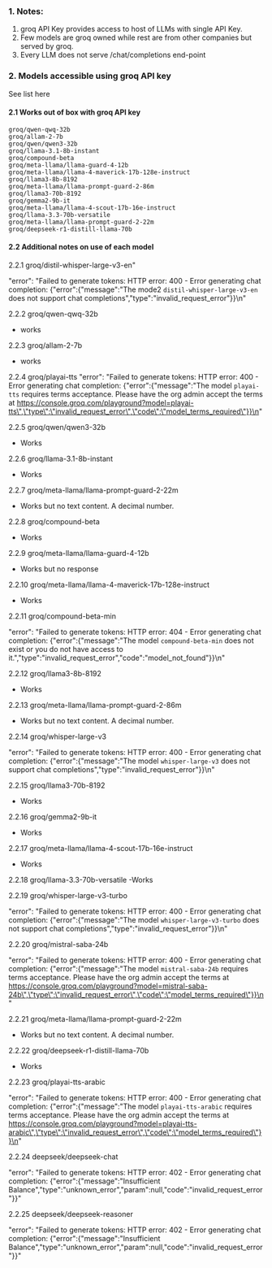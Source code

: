 ### 1. Notes:
1. groq API Key provides access to host of LLMs with single API Key.
2. Few models are groq owned while rest are from other companies but served by groq.
3. Every LLM does not serve /chat/completions end-point

### 2. Models accessible using groq API key
See list here
#### 2.1 Works out of box with groq API key
```
groq/qwen-qwq-32b
groq/allam-2-7b
groq/qwen/qwen3-32b
groq/llama-3.1-8b-instant
groq/compound-beta
groq/meta-llama/llama-guard-4-12b
groq/meta-llama/llama-4-maverick-17b-128e-instruct
groq/llama3-8b-8192
groq/meta-llama/llama-prompt-guard-2-86m
groq/llama3-70b-8192
groq/gemma2-9b-it
groq/meta-llama/llama-4-scout-17b-16e-instruct
groq/llama-3.3-70b-versatile
groq/meta-llama/llama-prompt-guard-2-22m
groq/deepseek-r1-distill-llama-70b
```
#### 2.2 Additional notes on use of each model

2.2.1 groq/distil-whisper-large-v3-en"

  "error": "Failed to generate tokens: HTTP error: 400 - Error generating chat completion: {\"error\":{\"message\":\"The mode2 `distil-whisper-large-v3-en` does not support chat completions\",\"type\":\"invalid_request_error\"}}\n"

2.2.2 groq/qwen-qwq-32b
- works

2.2.3 groq/allam-2-7b
- works

2.2.4 groq/playai-tts
  "error": "Failed to generate tokens: HTTP error: 400 - Error generating chat completion: {\"error\":{\"message\":\"The model `playai-tts` requires terms acceptance. Please have the org admin accept the terms at https://console.groq.com/playground?model=playai-tts\",\"type\":\"invalid_request_error\",\"code\":\"model_terms_required\"}}\n"

2.2.5 groq/qwen/qwen3-32b
- Works

2.2.6 groq/llama-3.1-8b-instant
- Works

2.2.7 groq/meta-llama/llama-prompt-guard-2-22m
- Works but no text content. A decimal number.

2.2.8 groq/compound-beta
- Works

2.2.9 groq/meta-llama/llama-guard-4-12b
- Works but no response

2.2.10 groq/meta-llama/llama-4-maverick-17b-128e-instruct
- Works

2.2.11 groq/compound-beta-min

  "error": "Failed to generate tokens: HTTP error: 404 - Error generating chat completion: {\"error\":{\"message\":\"The model `compound-beta-min` does not exist or you do not have access to it.\",\"type\":\"invalid_request_error\",\"code\":\"model_not_found\"}}\n"

2.2.12 groq/llama3-8b-8192
- Works

2.2.13 groq/meta-llama/llama-prompt-guard-2-86m
- Works but no text content. A decimal number.

2.2.14 groq/whisper-large-v3

  "error": "Failed to generate tokens: HTTP error: 400 - Error generating chat completion: {\"error\":{\"message\":\"The model `whisper-large-v3` does not support chat completions\",\"type\":\"invalid_request_error\"}}\n"

2.2.15 groq/llama3-70b-8192
- Works

2.2.16 groq/gemma2-9b-it
- Works

2.2.17 groq/meta-llama/llama-4-scout-17b-16e-instruct
- Works

2.2.18 groq/llama-3.3-70b-versatile
-Works

2.2.19 groq/whisper-large-v3-turbo

  "error": "Failed to generate tokens: HTTP error: 400 - Error generating chat completion: {\"error\":{\"message\":\"The model `whisper-large-v3-turbo` does not support chat completions\",\"type\":\"invalid_request_error\"}}\n"

2.2.20 groq/mistral-saba-24b

  "error": "Failed to generate tokens: HTTP error: 400 - Error generating chat completion: {\"error\":{\"message\":\"The model `mistral-saba-24b` requires terms acceptance. Please have the org admin accept the terms at https://console.groq.com/playground?model=mistral-saba-24b\",\"type\":\"invalid_request_error\",\"code\":\"model_terms_required\"}}\n"

2.2.21 groq/meta-llama/llama-prompt-guard-2-22m
- Works but no text content. A decimal number.

2.2.22 groq/deepseek-r1-distill-llama-70b
- Works

2.2.23 groq/playai-tts-arabic

  "error": "Failed to generate tokens: HTTP error: 400 - Error generating chat completion: {\"error\":{\"message\":\"The model `playai-tts-arabic` requires terms acceptance. Please have the org admin accept the terms at https://console.groq.com/playground?model=playai-tts-arabic\",\"type\":\"invalid_request_error\",\"code\":\"model_terms_required\"}}\n"

2.2.24 deepseek/deepseek-chat

  "error": "Failed to generate tokens: HTTP error: 402 - Error generating chat completion: {\"error\":{\"message\":\"Insufficient Balance\",\"type\":\"unknown_error\",\"param\":null,\"code\":\"invalid_request_error\"}}"

2.2.25 deepseek/deepseek-reasoner

  "error": "Failed to generate tokens: HTTP error: 402 - Error generating chat completion: {\"error\":{\"message\":\"Insufficient Balance\",\"type\":\"unknown_error\",\"param\":null,\"code\":\"invalid_request_error\"}}"
  
